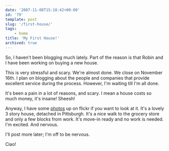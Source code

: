```yaml
---
date: '2007-11-08T15:18:42+00:00'
id: '79'
template: post
slug: '/first-house/'
tags:
    - home
title: 'My First House!'
archived: true
---
```


So, I haven't been blogging much lately. Part of the reason is that Robin and
I have been working on buying a new house.

This is very stressful and scary. We're almost done. We close on November
16th. I plan on blogging about the people and companies that provide excellent
service during the process. However, I'm waiting till I'm all done.

It's been a pain in a lot of reasons, and scary. I mean a house costs so much
money, it's insane! Sheesh!

Anyway, I have some
[photos](https://flickr.com/photos/docwhat/sets/72157602423731857/) up on
flickr if you want to look at it. It's a lovely 3 story house, detached in
Pittsburgh. It's a nice walk to the grocery store and only a few blocks from
work. It's move-in ready and no work is needed. I'm excited. And nervous.

I'll post more later; I'm off to be nervous.

Ciao!
